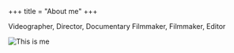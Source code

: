 +++
title = "About me"
+++

Videographer, Director, Documentary Filmmaker, Filmmaker, Editor

![This is me][1]


[1]: /img/Suddsy.png
